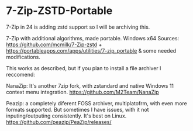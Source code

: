 # 7-Zip-ZSTD-Portable
7-Zip in 24 is adding zstd support so I will be archiving this.

7-Zip with additional algorithms, made portable. Windows x64 Sources: https://github.com/mcmilk/7-Zip-zstd + https://portableapps.com/apps/utilities/7-zip_portable &amp; some needed modifications.


This works as described, but if you plan to install a file archiver I reccomend:

NanaZip: It's another 7zip fork, with zstandard and native Windows 11 context menu integration. https://github.com/M2Team/NanaZip

Peazip: a completely diferent FOSS archiver, multiplatofrm, with even more formats supported. But sometimes I have issues, with it not inputing/outputing consistently. It's best on Linux. https://github.com/peazip/PeaZip/releases/
